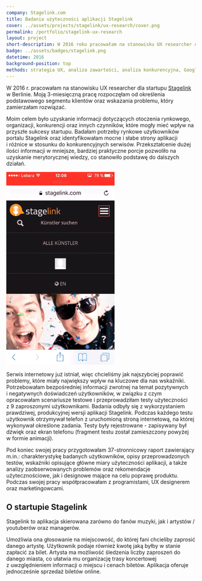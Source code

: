 ```yaml
---
company: Stagelink.com
title: Badania użyteczności aplikacji Stagelink
cover: ../assets/projects/stagelink/ux-research/cover.png
permalink: /portfolio/stagelink-ux-research
layout: project
short-description: W 2016 roku pracowałam na stanowisku UX researcher dla startupu Stagelink w&nbsp;Berlinie
badge: ../assets/badges/stagelink.png
datetime: 2016
background-position: top
methods: strategia UX, analiza zawartości, analiza konkurencyjna, Google Analytics, budowa profilu użytkowników, rekrutacja uczestników, badania kwestionariuszowe, scenariusze, sesje badania użytkowników, testy użyteczności, grupowanie wyników, dokumentacja, urządzenia mobilne
---
```


W 2016&nbsp;r. pracowałam na stanowisku UX researcher dla startupu <a href="https://stagelink.com">Stagelink</a> w&nbsp;Berlinie. Moją 3-miesięczną pracę rozpoczęłam od określenia podstawowego segmentu klientów oraz wskazania problemu, który zamierzałam rozwiązać. 

Moim celem było uzyskanie informacji dotyczących otoczenia rynkowego, organizacji, konkurencji oraz innych czynników, które mogły mieć wpływ na przyszłe sukcesy startupu. Badałam potrzeby rynkowe użytkowników portalu Stagelink oraz identyfikowałam mocne i&nbsp;słabe strony aplikacji i&nbsp;różnice w&nbsp;stosunku do konkurencyjnych serwisów. Przekształcenie dużej ilości informacji w&nbsp;mniejsze, bardziej praktyczne porcje pozwoliło na uzyskanie merytorycznej wiedzy, co stanowiło podstawę do dalszych działań.

<div class="iphone-mockup">
	<img src="../assets/projects/stagelink/ux-research/stagelink-animation.gif" />
</div>

Serwis internetowy już istniał, więc chcieliśmy jak najszybciej poprawić problemy, które miały największy wpływ na kluczowe dla nas wskaźniki. Potrzebowałam bezpośredniej informacji zwrotnej na temat pozytywnych i&nbsp;negatywnych doświadczeń użytkowników, w&nbsp;związku z&nbsp;czym opracowałam scenariusze testowe i&nbsp;przeprowadziłam testy użyteczności z&nbsp;9&nbsp;zaproszonymi użytkownikami. Badania odbyły się z&nbsp;wykorzystaniem prawdziwej, produkcyjnej wersji aplikacji Stagelink. Podczas każdego testu użytkownik otrzymywał telefon z&nbsp;uruchomioną stroną internetową, na której wykonywał określone zadania. Testy były rejestrowane -&nbsp;zapisywany był dźwięk oraz ekran telefonu (fragment testu został zamieszczony powyżej w&nbsp;formie animacji).

Pod koniec swojej pracy przygotowałam 37-stronnicowy raport zawierający m.in.: charakterystykę badanych użytkowników, opisy przeprowadzonych testów, wskaźniki opisujące główne miary użyteczności aplikacji, a&nbsp;także analizy zaobserwowanych problemów oraz rekomendacje użytecznościowe, jak i&nbsp;designowe mające na celu poprawę produktu.
Podczas swojej pracy współpracowałam z&nbsp;programistami, UX designerem oraz marketingowcami.

<h2>O startupie Stagelink</h2>
<p>Stagelink to aplikacja skierowana zarówno do fanów muzyki, jak i&nbsp;artystów / youtuberów oraz managerów.</p><p>
Umożliwia ona głosowanie na miejscowość, do której fani chcieliby zaprosić danego artystę. Użytkownik podaje również kwotę jaką byłby w&nbsp;stanie zapłacić za bilet. Artysta ma możliwość śledzenia liczby zaproszeń do danego miasta, co ułatwia mu organizację trasy koncertowej z&nbsp;uwzględnieniem informacji o&nbsp;miejscu i&nbsp;cenach biletów. Aplikacja oferuje jednocześnie sprzedaż biletów online.</p>
